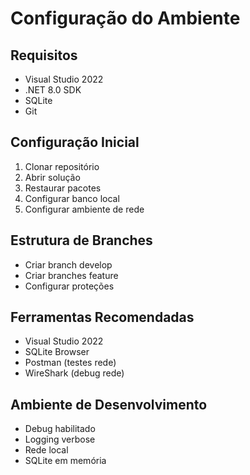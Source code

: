 # Configuração do Ambiente

## Requisitos
- Visual Studio 2022
- .NET 8.0 SDK
- SQLite
- Git

## Configuração Inicial
1. Clonar repositório
2. Abrir solução
3. Restaurar pacotes
4. Configurar banco local
5. Configurar ambiente de rede

## Estrutura de Branches
- Criar branch develop
- Criar branches feature
- Configurar proteções

## Ferramentas Recomendadas
- Visual Studio 2022
- SQLite Browser
- Postman (testes rede)
- WireShark (debug rede)

## Ambiente de Desenvolvimento
- Debug habilitado
- Logging verbose
- Rede local
- SQLite em memória